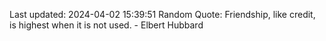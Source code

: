 Last updated: 2024-04-02 15:39:51
Random Quote: Friendship, like credit, is highest when it is not used. - Elbert Hubbard
